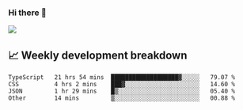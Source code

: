 ### Hi there 👋
<img align="center" src="https://github-readme-stats.vercel.app/api?username=Tumao727&show_icons=true&hide_title=true&theme=dracula" />


## 📈 Weekly development breakdown
<!--START_SECTION:waka-->

```text
TypeScript   21 hrs 54 mins  ███████████████████▓░░░░░   79.07 %
CSS          4 hrs 2 mins    ███▓░░░░░░░░░░░░░░░░░░░░░   14.60 %
JSON         1 hr 29 mins    █▒░░░░░░░░░░░░░░░░░░░░░░░   05.40 %
Other        14 mins         ▒░░░░░░░░░░░░░░░░░░░░░░░░   00.88 %
```

<!--END_SECTION:waka-->